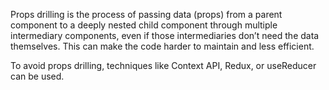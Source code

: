 Props drilling is the process of passing data (props) from a parent component to a deeply nested child component through multiple intermediary components, even if those intermediaries don’t need the data themselves. This can make the code harder to maintain and less efficient.

To avoid props drilling, techniques like Context API, Redux, or useReducer can be used.
